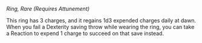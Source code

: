 _Ring, Rare (Requires Attunement)_

This ring has 3 charges, and it regains 1d3 expended charges daily at dawn. When you fail a Dexterity saving throw while wearing the ring, you can take a Reaction to expend 1 charge to succeed on that save instead.